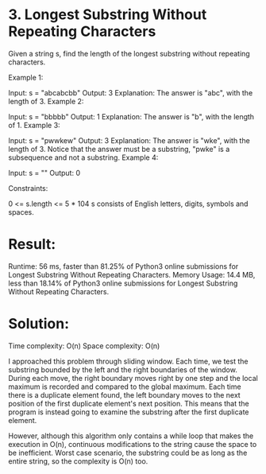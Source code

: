 # 3. Longest Substring Without Repeating Characters

Given a string s, find the length of the longest substring without repeating characters.

Example 1:

Input: s = "abcabcbb"
Output: 3
Explanation: The answer is "abc", with the length of 3.
Example 2:

Input: s = "bbbbb"
Output: 1
Explanation: The answer is "b", with the length of 1.
Example 3:

Input: s = "pwwkew"
Output: 3
Explanation: The answer is "wke", with the length of 3.
Notice that the answer must be a substring, "pwke" is a subsequence and not a substring.
Example 4:

Input: s = ""
Output: 0

Constraints:

0 <= s.length <= 5 \* 104
s consists of English letters, digits, symbols and spaces.

# Result:

Runtime: 56 ms, faster than 81.25% of Python3 online submissions for Longest Substring Without Repeating Characters.
Memory Usage: 14.4 MB, less than 18.14% of Python3 online submissions for Longest Substring Without Repeating Characters.

# Solution:

Time complexity: O(n)
Space complexity: O(n)

I approached this problem through sliding window. Each time, we test the substring bounded by the left and the right boundaries of the window. During each move, the right boundary moves right by one step and the local maximum is recorded and compared to the global maximum. Each time there is a duplicate element found, the left boundary moves to the next position of the first duplicate element's next position. This means that the program is instead going to examine the substring after the first duplicate element.

However, although this algorithm only contains a while loop that makes the execution in O(n), continuous modifications to the string cause the space to be inefficient. Worst case scenario, the substring could be as long as the entire string, so the complexity is O(n) too.
